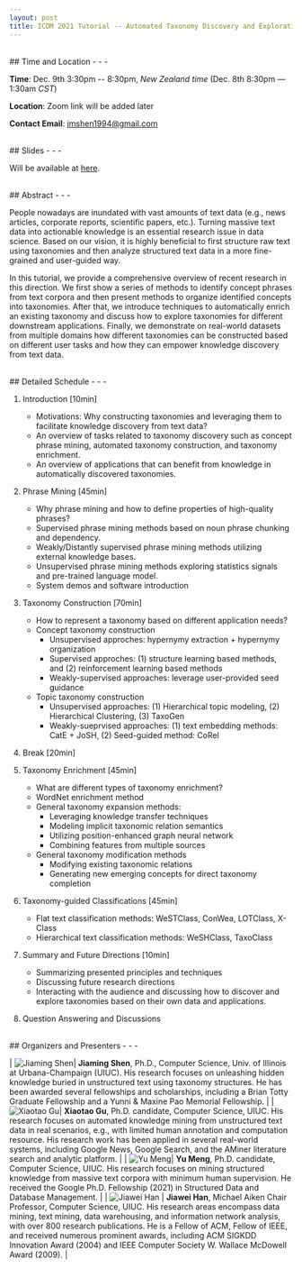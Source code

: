 ```yaml
---
layout: post
title: ICDM 2021 Tutorial -- Automated Taxonomy Discovery and Exploration
---
```


<br>
## Time and Location
- - -

**Time**: Dec. 9th 3:30pm -- 8:30pm, <i>New Zealand time</i> (Dec. 8th 8:30pm — 1:30am <i>CST</i>) 

**Location**: Zoom link will be added later

**Contact Email**: jmshen1994@gmail.com

<br>
## Slides
- - -

Will be available at [here](https://drive.google.com/drive/folders/1ZaGm5yLMVgTlF8GUqhW17YvTXqHtmlG8?usp=sharing).

<br>
## Abstract
- - -

People nowadays are inundated with vast amounts of text data (e.g., news articles, corporate reports, scientific papers, etc.). Turning massive text data into actionable knowledge is an essential research issue in data science. Based on our vision, it is highly beneficial to first structure raw text using taxonomies and then analyze structured text data in a more fine-grained and user-guided way.

In this tutorial, we provide a comprehensive overview of recent research in this direction. We first show a series of methods to identify concept phrases from text corpora and then present methods to organize identified concepts into taxonomies. After that, we introduce techniques to automatically enrich an existing taxonomy and discuss how to explore taxonomies for different downstream applications. Finally, we demonstrate on real-world datasets from multiple domains how different taxonomies can be constructed based on different user tasks and how they can empower knowledge discovery from text data.

<br>
## Detailed Schedule
- - -

1. Introduction [10min]
	* Motivations: Why constructing taxonomies and leveraging them to facilitate knowledge discovery from text data?
	* An overview of tasks related to taxonomy discovery such as concept phrase mining, automated taxonomy construction, and taxonomy enrichment.
	* An overview of applications that can benefit from knowledge in automatically discovered taxonomies.

2. Phrase Mining [45min]
	* Why phrase mining and how to define properties of high-quality phrases?
	* Supervised phrase mining methods based on noun phrase chunking and dependency.
	* Weakly/Distantly supervised phrase mining methods utilizing external knowledge bases.
	* Unsupervised phrase mining methods exploring statistics signals and pre-trained language model.
	* System demos and software introduction

3. Taxonomy Construction [70min]
    * How to represent a taxonomy based on different application needs?
    * Concept taxonomy construction
        - Unsupervised approches: hypernymy extraction + hypernymy organization
        - Supervised approches: (1) structure learning based methods, and (2) reinforcement learning based methods
        - Weakly-supervised approaches: leverage user-provided seed guidance
    * Topic taxonomy construction
        - Unsupervised approaches: (1) Hierarchical topic modeling, (2) Hierarchical Clustering, (3) TaxoGen
        - Weakly-sueprvised approaches: (1) text embedding methods: CatE + JoSH, (2) Seed-guided method: CoRel

4. Break [20min]

5. Taxonomy Enrichment [45min]
    * What are different types of taxonomy enrichment?
    * WordNet enrichment method
    * General taxonomy expansion methods:
        - Leveraging knowledge transfer techniques
        - Modeling implicit taxonomic relation semantics
        - Utilizing position-enhanced graph neural network
        - Combining features from multiple sources
    * General taxonomy modification methods
        - Modifying existing taxonomic relations
        - Generating new emerging concepts for direct taxonomy completion

6. Taxonomy-guided Classifications [45min]
    * Flat text classification methods: WeSTClass, ConWea, LOTClass, X-Class
    * Hierarchical text classification methods: WeSHClass, TaxoClass

7. Summary and Future Directions [10min]
    * Summarizing presented principles and techniques
    * Discussing future research directions
    * Interacting with the audience and discussing how to discover and explore taxonomies based on their own data and applications.

8. Question Answering and Discussions


<br>
## Organizers and Presenters
- - -

| ![Jiaming Shen](/images/ICDM2021/JiamingShenAvatar.jpg?raw=True)| **Jiaming Shen**, Ph.D., Computer Science, Univ. of Illinois at Urbana-Champaign (UIUC). His research focuses on unleashing hidden knowledge buried in unstructured text using taxonomy structures. He has been awarded several fellowships and scholarships, including a Brian Totty Graduate Fellowship and a Yunni \& Maxine Pao Memorial Fellowship. |
| ![Xiaotao Gu](/images/ICDM2021/XiaotaoAvatar.jpg?raw=True)| **Xiaotao Gu**, Ph.D. candidate, Computer Science, UIUC. His research focuses on automated knowledge mining from unstructured text data in real scenarios, e.g., with limited human annotation and computation resource. His research work has been applied in several real-world systems, including Google News, Google Search, and the AMiner literature search and analytic platform. |
| ![Yu Meng](/images/ICDM2021/YuMengAvatar.jpg?raw=True)| **Yu Meng**, Ph.D. candidate, Computer Science, UIUC. His research focuses on mining structured knowledge from massive text corpora with minimum human supervision. He received the Google Ph.D. Fellowship (2021) in Structured Data and Database Management. |
| ![Jiawei Han](/images/ICDM2021/JiaweiHanAvatar.jpg) | **Jiawei Han**, Michael Aiken Chair Professor, Computer Science, UIUC. His research areas encompass data mining, text mining, data warehousing, and information network analysis, with over 800 research publications. He is a Fellow of ACM, Fellow of IEEE, and received numerous prominent awards, including ACM SIGKDD Innovation Award (2004) and IEEE Computer Society W. Wallace McDowell Award (2009). |
